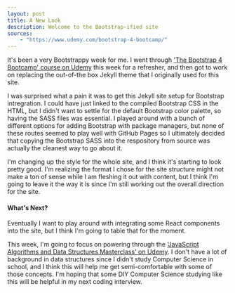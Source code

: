 ```yaml
---
layout: post
title: A New Look
description: Welcome to the Bootstrap-ified site
sources:
    - "https://www.udemy.com/bootstrap-4-bootcamp/"
---
```


It's been a very Bootstrappy week for me. I went through ['The Bootstrap 4 Bootcamp' course on Udemy](https://www.udemy.com/bootstrap-4-bootcamp/) this week for a refresher, and then got to work on replacing the out-of-the box Jekyll theme that I originally used for this site. 

I was surprised what a pain it was to get this Jekyll site setup for Bootstrap intregration. I could have just linked to the compiled Bootstrap CSS in the HTML, but I didn't want to settle for the default Bootstrap color palette, so having the SASS files was essential. I played around with a bunch of different options for adding Bootstrap with package managers, but none of these routes seemed to play well with GitHub Pages so I ultimately decided that copying the Bootstrap SASS into the respository from source was actually the cleanest way to go about it. 

I'm changing up the style for the whole site, and I think it's starting to look pretty good. I'm realizing the format I chose for the site structure might not make a ton of sense while I am fleshing it out with content, but I think I'm going to leave it the way it is since I'm still working out the overall direction for the site.

#### What's Next?

Eventually I want to play around with integrating some React components into the site, but I think I'm going to table that for the moment. 

This week, I'm going to focus on powering through the ['JavaScript Algorithms and Data Structures Masterclass' on Udemy](https://www.udemy.com/js-algorithms-and-data-structures-masterclass/). I don't have a lot of background in data structures since I didn't study Computer Science in school, and I think this will help me get semi-comfortable with some of those concepts. I'm hoping that some DIY Computer Science studying like this will be helpful in my next coding interview.
